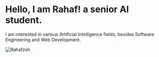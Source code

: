 # Hello, I am Rahaf! a senior AI student.
I am interested in various Artificial Intelligence fields, besides Software Engineering and Web Development.
<br>
<p><img align="center" src="https://github-readme-streak-stats.herokuapp.com/?user=Rahafzsh&" alt="Rahafzsh" /></p>


